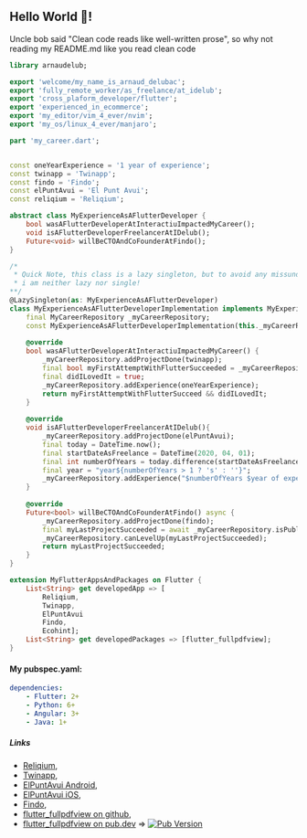 ## Hello World 👋!
Uncle bob said "Clean code reads like well-written prose", so why not reading my README.md like you read clean code

```dart
library arnaudelub;

export 'welcome/my_name_is_arnaud_delubac';
export 'fully_remote_worker/as_freelance/at_idelub';
export 'cross_plaform_developer/flutter';
export 'experienced_in_ecommerce';
export 'my_editor/vim_4_ever/nvim';
export 'my_os/linux_4_ever/manjaro';

```

```dart
part 'my_career.dart';
```

```dart

const oneYearExperience = '1 year of experience';
const twinapp = 'Twinapp';
const findo = 'Findo';
const elPuntAvui = 'El Punt Avui';
const reliqium = 'Reliqium';

abstract class MyExperienceAsAFlutterDeveloper {
    bool wasAFlutterDeveloperAtInteractiuImpactedMyCareer();
    void isAFlutterDeveloperFreelancerAtIDelub();
    Future<void> willBeCTOAndCoFounderAtFindo();
}

/*
 * Quick Note, this class is a lazy singleton, but to avoid any missunderstanding,
 * i am neither lazy nor single!
**/
@LazySingleton(as: MyExperienceAsAFlutterDeveloper)
class MyExperienceAsAFlutterDeveloperImplementation implements MyExperienceAsAFlutterDeveloper {
    final MyCareerRepository _myCareerRepository;
    const MyExperienceAsAFlutterDeveloperImplementation(this._myCareerRepository);
    
    @override
    bool wasAFlutterDeveloperAtInteractiuImpactedMyCareer() {
        _myCareerRepository.addProjectDone(twinapp);
        final bool myFirstAttemptWithFlutterSucceeded = _myCareerRepository.isPublishedAndWorking(twinapp);
        final didILovedIt = true;
        _myCareerRepository.addExperience(oneYearExperience);
        return myFirstAttemptWithFlutterSucceed && didILovedIt;
    }
    
    @override
    void isAFlutterDeveloperFreelancerAtIDelub(){
        _myCareerRepository.addProjectDone(elPuntAvui);
        final today = DateTime.now();
        final startDateAsFreelance = DateTime(2020, 04, 01);
        final int numberOfYears = today.difference(startDateAsFreelance).inYears;
        final year = "year${numberOfYears > 1 ? 's' : ''}";
        _myCareerRepository.addExperience("$numberOfYears $year of experience");
    }
    
    @override
    Future<bool> willBeCTOAndCoFounderAtFindo() async {
        _myCareerRepository.addProjectDone(findo);
        final myLastProjectSucceeded = await _myCareerRepository.isPublishedAndWorking(hero);
        _myCareerRepository.canLevelUp(myLastProjectSucceeded);
        return myLastProjectSucceeded;
    }
}

extension MyFlutterAppsAndPackages on Flutter {
    List<String> get developedApp => [
        Reliqium,
        Twinapp,
        ElPuntAvui
        Findo,
        Ecohint];
    List<String> get developedPackages => [flutter_fullpdfview];
}
```

#### My pubspec.yaml:

```yaml
dependencies:
    - Flutter: 2+
    - Python: 6+
    - Angular: 3+
    - Java: 1+
```

##### Links
- [Reliqium](https://www.reliqium.com/),
- [Twinapp](https://www.twinapp.net/),
- [ElPuntAvui Android](https://play.google.com/store/apps/details?id=cat.epa.quiosc.epan&gl=ES),
- [ElPuntAvui iOS](https://apps.apple.com/us/app/el-punt-avui-nacional-v2/id1505758634),
- [Findo](https://findoapp.es),
- [flutter_fullpdfview on github](https://github.com/arnaudelub/flutter_fullpdfview),
- [flutter_fullpdfview on pub.dev](https://pub.dev/packages/flutter_fullpdfview) => [![Pub Version](https://img.shields.io/pub/v/flutter_fullpdfview)](https://pub.dev/packages/flutter_fullpdfview)

<!--
**arnaudelub/arnaudelub** is a ✨ _special_ ✨ repository because its `README.md` (this file) appears on your GitHub profile.

Here are some ideas to get you started:

- 🔭 I’m currently working on ...
- 🌱 I’m currently learning ...
- 👯 I’m looking to collaborate on ...
- 🤔 I’m looking for help with ...
- 💬 Ask me about ...
- 📫 How to reach me: ...
- 😄 Pronouns: ...
- ⚡ Fun fact: ...
-->
